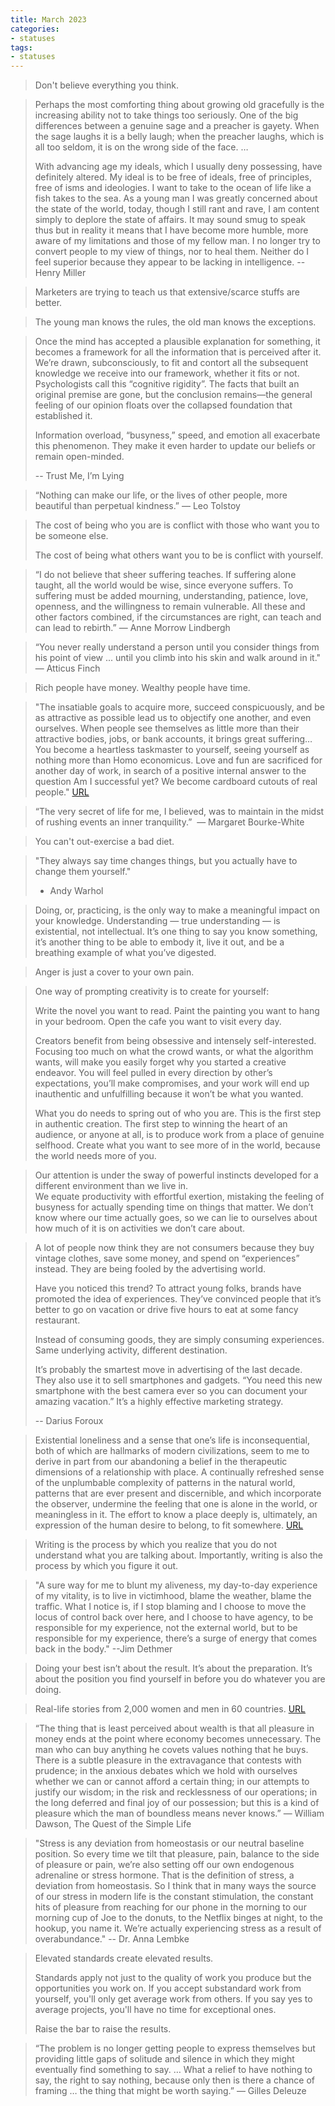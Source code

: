 ```yaml
---
title: March 2023
categories:
- statuses
tags:
- statuses
---
```


> Don't believe everything you think.

> Perhaps the most comforting thing about growing old gracefully is the increasing ability not to take things too seriously. One of the big differences between a genuine sage and a preacher is gayety. When the sage laughs it is a belly laugh; when the preacher laughs, which is all too seldom, it is on the wrong side of the face. …
>
>With advancing age my ideals, which I usually deny possessing, have definitely altered. My ideal is to be free of ideals, free of principles, free of isms and ideologies. I want to take to the ocean of life like a fish takes to the sea. As a young man I was greatly concerned about the state of the world, today, though I still rant and rave, I am content simply to deplore the state of affairs. It may sound smug to speak thus but in reality it means that I have become more humble, more aware of my limitations and those of my fellow man. I no longer try to convert people to my view of things, nor to heal them. Neither do I feel superior because they appear to be lacking in intelligence.
-- Henry Miller


> Marketers are trying to teach us that extensive/scarce stuffs are better. 

> The young man knows the rules, the old man knows the exceptions.

>Once the mind has accepted a plausible explanation for something, it becomes a framework for all the information that is perceived after it. We’re drawn, subconsciously, to fit and contort all the subsequent knowledge we receive into our framework, whether it fits or not. Psychologists call this “cognitive rigidity”. The facts that built an original premise are gone, but the conclusion remains—the general feeling of our opinion floats over the collapsed foundation that established it.
>
> Information overload, “busyness,” speed, and emotion all exacerbate this phenomenon. They make it even harder to update our beliefs or remain open-minded.
>
> -- Trust Me, I’m Lying

>“Nothing can make our life, or the lives of other people, more beautiful than perpetual kindness.”
— Leo Tolstoy

> The cost of being who you are is conflict with those who want you to be someone else.
>
> The cost of being what others want you to be is conflict with yourself.


> “I do not believe that sheer suffering teaches. If suffering alone taught, all the world would be wise, since everyone suffers. To suffering must be added mourning, understanding, patience, love, openness, and the willingness to remain vulnerable. All these and other factors combined, if the circumstances are right, can teach and can lead to rebirth.”​
— Anne Morrow Lindbergh

> “You never really understand a person until you consider things from his point of view ... until you climb into his skin and walk around in it."
― Atticus Finch

> Rich people have money. Wealthy people have time.

> "The insatiable goals to acquire more, succeed conspicuously, and be as attractive as possible lead us to objectify one another, and even ourselves. When people see themselves as little more than their attractive bodies, jobs, or bank accounts, it brings great suffering…You become a heartless taskmaster to yourself, seeing yourself as nothing more than Homo economicus. Love and fun are sacrificed for another day of work, in search of a positive internal answer to the question Am I successful yet? We become cardboard cutouts of real people."
[URL](https://www.theatlantic.com/magazine/archive/2022/03/why-we-are-never-satisfied-happiness/621304/)

> “The very secret of life for me, I believed, was to maintain in the midst of rushing events an inner tranquility.” ​
— Margaret Bourke-White


> You can't out-exercise a bad diet.

> "They always say time changes things, but you actually have to change them yourself."
>
> - Andy Warhol

> Doing, or, practicing, is the only way to make a meaningful impact on your knowledge. Understanding — true understanding — is existential, not intellectual. It’s one thing to say you know something, it’s another thing to be able to embody it, live it out, and be a breathing example of what you’ve digested.


> Anger is just a cover to your own pain.

> One way of prompting creativity is to create for yourself:
>
>Write the novel you want to read.
Paint the painting you want to hang in your bedroom.
Open the cafe you want to visit every day.
>
>Creators benefit from being obsessive and intensely self-interested. Focusing too much on what the crowd wants, or what the algorithm wants, will make you easily forget why you started a creative endeavor. You will feel pulled in every direction by other’s expectations, you’ll make compromises, and your work will end up inauthentic and unfulfilling because it won’t be what you wanted.
>
>What you do needs to spring out of who you are. This is the first step in authentic creation. The first step to winning the heart of an audience, or anyone at all, is to produce work from a place of genuine selfhood. Create what you want to see more of in the world, because the world needs more of you.


> Our attention is under the sway of powerful instincts developed for a different environment than we live in.  
We equate productivity with effortful exertion, mistaking the feeling of busyness for actually spending time on things that matter. 
We don’t know where our time actually goes, so we can lie to ourselves about how much of it is on activities we don’t care about.


> A lot of people now think they are not consumers because they buy vintage clothes, save some money, and spend on “experiences” instead. They are being fooled by the advertising world. 
>
> Have you noticed this trend? To attract young folks, brands have promoted the idea of experiences. They’ve convinced people that it’s better to go on vacation or drive five hours to eat at some fancy restaurant.
>
> Instead of consuming goods, they are simply consuming experiences. Same underlying activity, different destination. 
>
> It’s probably the smartest move in advertising of the last decade. They also use it to sell smartphones and gadgets. “You need this new smartphone with the best camera ever so you can document your amazing vacation.” It’s a highly effective marketing strategy.
>
> -- Darius Foroux

> Existential loneliness and a sense that one’s life is inconsequential, both of which are hallmarks of modern civilizations, seem to me to derive in part from our abandoning a belief in the therapeutic dimensions of a relationship with place. A continually refreshed sense of the unplumbable complexity of patterns in the natural world, patterns that are ever present and discernible, and which incorporate the observer, undermine the feeling that one is alone in the world, or meaningless in it. The effort to know a place deeply is, ultimately, an expression of the human desire to belong, to fit somewhere.
[URL](https://www.themarginalian.org/2022/09/18/barry-lopez-place-loneliness/)

> Writing is the process by which you realize that you do not understand what you are talking about. Importantly, writing is also the process by which you figure it out.


> "A sure way for me to blunt my aliveness, my day-to-day experience of my vitality, is to live in victimhood, blame the weather, blame the traffic. What I notice is, if I stop blaming and I choose to move the locus of control back over here, and I choose to have agency, to be responsible for my experience, not the external world, but to be responsible for my experience, there’s a surge of energy that comes back in the body."
--Jim Dethmer

> Doing your best isn’t about the result. It’s about the preparation. It’s about the position you find yourself in before you do whatever you are doing.


> Real-life stories from 2,000 women and men in 60 countries.
[URL](https://www.youtube.com/watch?v=vdb4XGVTHkE)


> “The thing that is least perceived about wealth is that all pleasure in money ends at the point where economy becomes unnecessary. The man who can buy anything he covets values nothing that he buys. There is a subtle pleasure in the extravagance that contests with prudence; in the anxious debates which we hold with ourselves whether we can or cannot afford a certain thing; in our attempts to justify our wisdom; in the risk and recklessness of our operations; in the long deferred and final joy of our possession; but this is a kind of pleasure which the man of boundless means never knows.”
— William Dawson, The Quest of the Simple Life

> "Stress is any deviation from homeostasis or our neutral baseline position. So every time we tilt that pleasure, pain, balance to the side of pleasure or pain, we’re also setting off our own endogenous adrenaline or stress hormone. That is the definition of stress, a deviation from homeostasis. So I think that in many ways the source of our stress in modern life is the constant stimulation, the constant hits of pleasure from reaching for our phone in the morning to our morning cup of Joe to the donuts, to the Netflix binges at night, to the hookup, you name it. We’re actually experiencing stress as a result of overabundance."
--  Dr. Anna Lembke 

> Elevated standards create elevated results.
>
> Standards apply not just to the quality of work you produce but the opportunities you work on. If you accept substandard work from yourself, you'll only get average work from others. If you say yes to average projects, you'll have no time for exceptional ones.
>
> Raise the bar to raise the results.


> “The problem is no longer getting people to express themselves but providing little gaps of solitude and silence in which they might eventually find something to say. … What a relief to have nothing to say, the right to say nothing, because only then is there a chance of framing … the thing that might be worth saying.”​
— Gilles Deleuze



